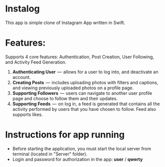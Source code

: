 # Instalog

This app is simple clone of Instagram App written in Swift.

# Features:

Supports 4 core features: Authentication, Post Creation, User Following, and Activity Feed Generation.

<ol>
  <li><b>Authenticating User</b>  —  allows for a user to log into, and deactivate an account.</li>
  <li><b>Creating Posts</b>  —  includes uploading photos with filters and captions, and viewing previously uploaded photos on a profile page.</li>
  <li><b>Supporting Followers</b>  —  users can navigate to another user profile page and choose to follow them and their updates.</li>
  <li><b>Supporting Feeds</b>  —  on log in, a feed is generated that contains all the activity performed by users that you have chosen to follow. Feed also supports likes.</li>
</ol>

# Instructions for app running

<ul>
  <li>Before starting the application, you must start the local server from terminal (located in "Server" folder).</li>
  <li>Login and password for authorization in the app: <b>user</b> / <b>qwerty</b></li>
</ul>
